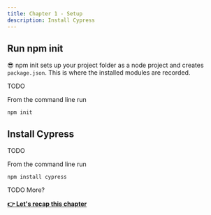 ```yaml
---
title: Chapter 1 - Setup
description: Install Cypress
---
```


## Run npm init

:sunglasses: npm init sets up your project folder as a node project and creates `package.json`. This is where the installed modules are recorded.

TODO

From the command line run

`npm init`

## Install Cypress

TODO 

From the command line run

`npm install cypress`

TODO More?

__[:point_right: Let's recap this chapter](../c1end/c1end.md)__
